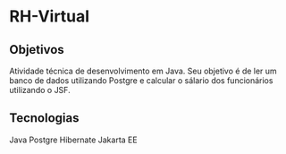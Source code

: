 
# RH-Virtual

## Objetivos
Atividade técnica de desenvolvimento em Java. Seu objetivo é de ler um banco de dados utilizando Postgre e calcular o sálario dos funcionários utilizando o JSF.

## Tecnologias
Java
Postgre
Hibernate
Jakarta EE
